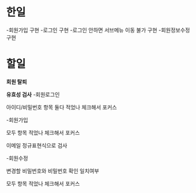# 한일
-회원가입 구현
-로그인 구현
-로그인 안하면 서브메뉴 이동 불가 구현
-회원정보수정 구현

# 할일
**회원 탈퇴**

**유효성 검사**
-회원로그인

아이디/비밀번호 항목 둘다 적었나 체크해서 포커스


-회원가입

모두 항목 적었나 체크해서 포커스

이메일 정규표현식으로 검사


-회원수정

변경할 비밀번호와 비밀번호 확인 일치여부

모두 항목 적었나 체크해서 포커스

